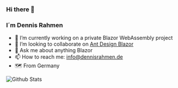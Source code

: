 ### Hi there 👋

### I´m Dennis Rahmen

- 🔭 I’m currently working on a private Blazor WebAssembly project 
- 👯 I’m looking to collaborate on [Ant Design Blazor](https://github.com/ant-design-blazor/ant-design-blazor)
- 💬 Ask me about anything Blazor
- 📫 How to reach me: info@dennisrahmen.de
- :world_map: From Germany

 ![Github Stats](https://github-readme-stats.vercel.app/api?username=dennisrahmen&show_icons=true)
